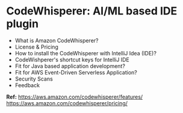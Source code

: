 # CodeWhisperer: AI/ML based IDE plugin

- What is Amazon CodeWhisperer?
- License & Pricing
- How to install the CodeWhisperer with IntelliJ Idea (IDE)?
- CodeWishperer's shortcut keys for IntelliJ IDE
- Fit for Java based application development?
- Fit for AWS Event-Driven Serverless Application?
- Security Scans 
- Feedback


**Ref:**
https://aws.amazon.com/codewhisperer/features/
https://aws.amazon.com/codewhisperer/pricing/
